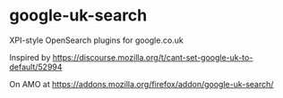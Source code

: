 # google-uk-search
XPI-style OpenSearch plugins for google.co.uk

Inspired by https://discourse.mozilla.org/t/cant-set-google-uk-to-default/52994

On AMO at https://addons.mozilla.org/firefox/addon/google-uk-search/
